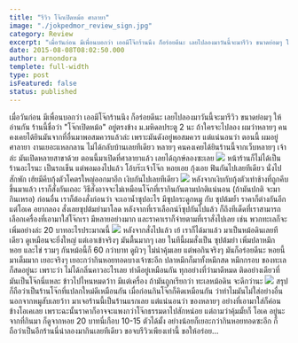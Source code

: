 ```yaml
---
title: "รีวิว โจ๊กเปิดหม้อ ศาลายา"
image: "./jokpedmor_review_sign.jpg"
category: Review
excerpt: "เมื่อวันก่อน มีเพื่อนบอกว่า เออมีโจ๊กร้านนึง ก็อร่อยดีนะ เลยไปลองมาวันนี้จะมารีวิว ขนาดย่อมๆ ให้อ่านกัน"
date: 2015-08-08T08:02:50.000
author: arnondora
templete: full-width
type: post
isFeatured: false
status: published
---
```


เมื่อวันก่อน มีเพื่อนบอกว่า เออมีโจ๊กร้านนึง ก็อร่อยดีนะ เลยไปลองมาวันนี้จะมารีวิว ขนาดย่อมๆ ให้อ่านกัน
ร้านนี้ชื่อว่า "โจ๊กเปิดหม้อ" อยู่ตรงข้าง ม.มหิดลประตู 2 นะ ถ้าใครจะไปลอง ผมว่าหลายๆ คนคงเคยได้ยินมันจากที่อื่นมาพอสมควรแล้วล่ะ เพราะมันดังอยู่พอสมควร แต่แน่นอนว่า ตอนนี้ ผมอยู่ศาลายา งานเยอะแหลกลาน ไม่ได้กลับบ้านเลยทีเดียว หลายๆ คนคงเคยได้ยินร้านนี้จากเว็บหลายๆ เจ้าล่ะ มันเปิดหลายสาขาด้วย ตอนนี้มาเปิดที่ศาลายาแล้ว เลยได้ฤกษ์ลองซะเลย
![](https://fbcdn-sphotos-a-a.akamaihd.net/hphotos-ak-xpf1/t31.0-8/11823128_10207624979963012_2470580876149727545_o.jpg?dl=1)
หน้าร้านก็ไม่ได้เป็นร้านอะไรนะ เป็นรถเข็น แต่พอมองไปแล้ว โอ้บร๊ะเจ้าโจ๊ก หอยเอย กุ้งเอย ฟินกันไปเลยทีเดียว นั่งไปสักพัก เฮ้ยมีคีบกุ้งตัวโคตรใหญ่ออกมาอีก เงิบกันไปเลยทีเดียว
![](https://fbcdn-sphotos-c-a.akamaihd.net/hphotos-ak-xtf1/t31.0-8/11802806_10207624979483000_8508161362242910960_o.jpg?dl=1)
หลังจากเงิบกับกุ้งตัวเท่าช้างที่ถูกคีบขึ้นมาแล้ว เราก็สั่งกันเถอะ วิธีสั่งอาจจะไม่เหมือนโจ๊กที่เรากินกันตามปกติแน่นอน (ถ้ามันปกติ จะมากินเหรอ) ก่อนอื่น เราก็ต้องสั่งก่อนว่า จะเอาน้ำซุปอะไร มีซุปกระดูกหมู กับ ซุปต้มย้ำ ราคาก็ต่างกันอีก แต่โอเค อยากลอง สั่งเลยซุปต้มยำมาโลด หลังจากที่เราเลือกนำ้ซุปกันไปแล้ว ก็ถึงทีเด็ดที่เราสามารถเลือกเครื่องที่เอามาใส่โจ๊กเรา มีหลายอย่างมาก และราคาเราก็จ่ายตามที่เราสั่งไปเลย เช่น พวกทะเลก็จะเพิ่มอย่างล่ะ 20 บาทอะไรประมาณนี้
![](https://scontent-kul1-1.xx.fbcdn.net/hphotos-xpt1/t31.0-8/11838596_10207624980323021_5188581043063363455_o.jpg?dl=1)
หลังจากสั่งไปแล้ว เย้ เราก็ได้มาแล้ว มาเป็นหม้อดินเลยทีเดียว ดูเหมือนจะยิ่งใหญ่ แต่เอาเข้าจริงๆ มันตื้นมากๆ เลย ในทีนี้ผมสั่งเป็น ซุปต้มยำ เพิ่มปลาหมึก หอย และไข่ รวมๆ กันหม้อนี้ก็ 60 กว่าบาท ดูผิวๆ ไม่น่าคุ้มเลย แต่พอกินจริงๆ มันก็อร่อยดีนะ หอยนี้มาเต็มมาก เยอะจริงๆ เยอะกว่ากินหอยทอดบางเจ้าซะอีก ปลาหมึกก็มาทั้งหมึกสด หมึกกรอบ ของทะเลก็สดอยู่นะ เพราะว่า ไม่ได้กลิ่นคาวอะไรเลย ทำดีอยู่เหมือนกัน ทุกอย่างที่ว่ามาดีหมด ติดอย่างเดียวที่มันเป็นโจ๊กนี่แหละ ข้าวไปไหนหมดว้าา มีแต่เครื่อง ถ้ามันถูกเรียกว่า ทะเลหม้อดิน จะดีกว่านะ
![](https://scontent-kul1-1.xx.fbcdn.net/hphotos-xtp1/t31.0-8/11807752_10207619072815337_5624722658803967526_o.jpg?dl=1)
สรุป ก็ถือว่าเป็นร้านโจ๊กที่แปลกใหม่ดีเหมือนกัน เมื่อก่อนกินโจ๊กก็คิดเหมือนกัน ว่าทำไมมันไม่ใส่อย่างอื่นนอกจากหมูสับเลยว้าา มาเจอร้านนี้เป็นร้านแรกเลย แต่แน่นอนว่า ของหลายๆ อย่างที่เอามาใส่ก็ค่อนข้างโอเคเลย เพราะฉะนั้นราคาก็อาจจะแพงกว่าโจ๊กธรรมดาไปสักหน่อย แต่ถามว่าคุ้มมั้ยก็ โอเค อยู่นะ จากที่กินมา ก็ดูจากหอย 20 บาทนี่เกือบ 10-15 ตัวได้มั้ง อย่างน้อยก็เยอะกว่ากินหอยทอดซะอีก ก็ถือว่าเป็นอีกร้านนี่น่าลองมากินเลยทีเดียว ขอจบรีวิวเพียงเท่านี้ ขอให้อร่อย...

